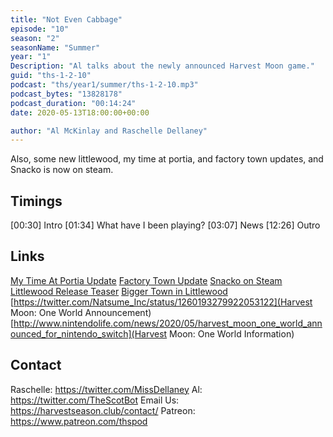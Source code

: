 ```yaml
---
title: "Not Even Cabbage"
episode: "10"
season: "2"
seasonName: "Summer"
year: "1"
Description: "Al talks about the newly announced Harvest Moon game."
guid: "ths-1-2-10"
podcast: "ths/year1/summer/ths-1-2-10.mp3"
podcast_bytes: "13828178"
podcast_duration: "00:14:24"
date: 2020-05-13T18:00:00+00:00

author: "Al McKinlay and Raschelle Dellaney"
---
```


Also, some new littlewood, my time at portia, and factory town updates, and Snacko is now on steam.

## Timings

[00:30] Intro
[01:34] What have I been playing?
[03:07] News
[12:26] Outro

## Links

[My Time At Portia Update](https://twitter.com/MyTimeAtPortia/status/1255154029379887104)
[Factory Town Update](https://twitter.com/FactoryTownGame/status/1257342316840464385)
[Snacko on Steam](https://store.steampowered.com/app/1125510/Snacko/)
[Littlewood Release Teaser](https://twitter.com/SeanYoungSG/status/1258770517273837570)
[Bigger Town in Littlewood](https://twitter.com/SeanYoungSG/status/1260170997501747200)
[https://twitter.com/Natsume_Inc/status/1260193279922053122](Harvest Moon: One World Announcement)
[http://www.nintendolife.com/news/2020/05/harvest_moon_one_world_announced_for_nintendo_switch](Harvest Moon: One World Information)

## Contact

Raschelle: https://twitter.com/MissDellaney
Al: https://twitter.com/TheScotBot
Email Us: https://harvestseason.club/contact/
Patreon: https://www.patreon.com/thspod
